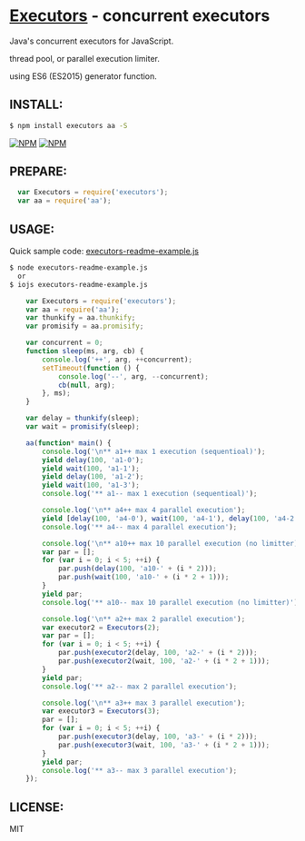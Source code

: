 [Executors](https://www.npmjs.com/package/executors) - concurrent executors
====

  Java's concurrent executors for JavaScript.

  thread pool, or parallel execution limiter.

  using ES6 (ES2015) generator function.

INSTALL:
----

```bash
$ npm install executors aa -S
```

[![NPM](https://nodei.co/npm/executors.png?downloads=true&downloadRank=true&stars=true)](https://nodei.co/npm/executors/)
[![NPM](https://nodei.co/npm-dl/executors.png?height=2)](https://nodei.co/npm/executors/)


PREPARE:
----

```js
  var Executors = require('executors');
  var aa = require('aa');
```


USAGE:
----

  Quick sample code: [executors-readme-example.js](examples/executors-readme-example.js#readme)

```bash
$ node executors-readme-example.js
  or
$ iojs executors-readme-example.js
```

```js
	var Executors = require('executors');
	var aa = require('aa');
	var thunkify = aa.thunkify;
	var promisify = aa.promisify;

	var concurrent = 0;
	function sleep(ms, arg, cb) {
		console.log('++', arg, ++concurrent);
		setTimeout(function () {
			console.log('--', arg, --concurrent);
			cb(null, arg);
		}, ms);
	}

	var delay = thunkify(sleep);
	var wait = promisify(sleep);

	aa(function* main() {
		console.log('\n** a1++ max 1 execution (sequentioal)');
		yield delay(100, 'a1-0');
		yield wait(100, 'a1-1');
		yield delay(100, 'a1-2');
		yield wait(100, 'a1-3');
		console.log('** a1-- max 1 execution (sequentioal)');

		console.log('\n** a4++ max 4 parallel execution');
		yield [delay(100, 'a4-0'), wait(100, 'a4-1'), delay(100, 'a4-2'), wait(100, 'a4-3')];
		console.log('** a4-- max 4 parallel execution');

		console.log('\n** a10++ max 10 parallel execution (no limitter)');
		var par = [];
		for (var i = 0; i < 5; ++i) {
			par.push(delay(100, 'a10-' + (i * 2)));
			par.push(wait(100, 'a10-' + (i * 2 + 1)));
		}
		yield par;
		console.log('** a10-- max 10 parallel execution (no limitter)');

		console.log('\n** a2++ max 2 parallel execution');
		var executor2 = Executors(2);
		var par = [];
		for (var i = 0; i < 5; ++i) {
			par.push(executor2(delay, 100, 'a2-' + (i * 2)));
			par.push(executor2(wait, 100, 'a2-' + (i * 2 + 1)));
		}
		yield par;
		console.log('** a2-- max 2 parallel execution');

		console.log('\n** a3++ max 3 parallel execution');
		var executor3 = Executors(3);
		par = [];
		for (var i = 0; i < 5; ++i) {
			par.push(executor3(delay, 100, 'a3-' + (i * 2)));
			par.push(executor3(wait, 100, 'a3-' + (i * 2 + 1)));
		}
		yield par;
		console.log('** a3-- max 3 parallel execution');
	});
```

LICENSE:
----

  MIT

